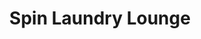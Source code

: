 ---
title: "Spin Laundry Lounge"
url: /portland/spin-laundry-lounge-north-fremont-street/
shop: laundry
---